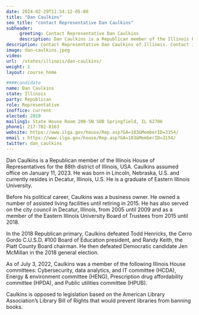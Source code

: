 ```yaml
---
date: 2024-02-29T11:54:12-05:00
title: "Dan Caulkins"
seo_title: "contact Representative Dan Caulkins"
subheader:
     greeting: Contact Representative Dan Caulkins
     description: Dan Caulkins is a Republican member of the Illinois House of Representatives for the 88th district of Illinois, USA. Caulkins assumed office on January 11, 2023.
description: Contact Representative Dan Caulkins of Illinois. Contact information for Dan Caulkins includes email address, phone number, and mailing address.
image: dan-caulkins.jpeg
video:
url:  /states/illinois/dan-caulkins/
weight: 1
layout: course_home

####candidate
name: Dan Caulkins
state: Illinois
party: Republican
role: Representative
inoffice: current
elected: 2019
mailing1: State House Room 200-5N SOB Springfield, IL 62706
phone1: 217-782-8163
website: https://www.ilga.gov/house/Rep.asp?GA=103&MemberID=3154/
email : https://www.ilga.gov/house/Rep.asp?GA=103&MemberID=3154/
twitter: dan_caulkins
---
```


Dan Caulkins is a Republican member of the Illinois House of Representatives for the 88th district of Illinois, USA. Caulkins assumed office on January 11, 2023. He was born in Lincoln, Nebraska, U.S. and currently resides in Decatur, Illinois, U.S. He is a graduate of Eastern Illinois University.

Before his political career, Caulkins was a business owner. He owned a number of assisted living facilities until retiring in 2015. He has also served on the city council in Decatur, Illinois, from 2005 until 2009 and as a member of the Eastern Illinois University Board of Trustees from 2015 until 2018.

In the 2018 Republican primary, Caulkins defeated Todd Henricks, the Cerro Gordo C.U.S.D. #100 Board of Education president, and Randy Keith, the Piatt County Board chairman. He then defeated Democratic candidate Jen McMillan in the 2018 general election.

As of July 3, 2022, Caulkins was a member of the following Illinois House committees: Cybersecurity, data analytics, and IT committee (HCDA), Energy & environment committee (HENG), Prescription drug affordability committee (HPDA), and Public utilities committee (HPUB).

Caulkins is opposed to legislation based on the American Library Association’s Library Bill of Rights that would prevent libraries from banning books.

